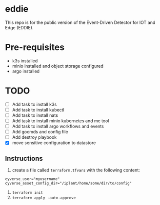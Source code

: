 # eddie
This repo is for the public version of the Event-Driven Detector for IOT and Edge (EDDIE). 

# Pre-requisites
- k3s installed
- minio installed and object storage configured
- argo installed

# TODO
- [ ] Add task to install k3s
- [ ] Add task to install kubectl
- [ ] Add task to install nats
- [ ] Add task to install minio kubernetes and mc tool
- [ ] Add task to install argo workflows and events
- [ ] Add gocmds and config file
- [ ] Add destroy playbook
- [X] move sensitive configuration to datastore

## Instructions

1. create a file called `terraform.tfvars` with the following content:
```
cyverse_user="myusername"
cyverse_asset_config_dir="/iplant/home/some/dir/to/config"
```
1. `terraform init`
3. `terraform apply -auto-approve`